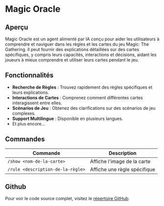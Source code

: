 # Magic Oracle

## Aperçu

Magic Oracle est un agent alimenté par IA conçu pour aider les utilisateurs à comprendre et naviguer dans les règles et les cartes du jeu Magic: The Gathering. Il peut fournir des explications détaillées sur des cartes spécifiques, y compris leurs capacités, interactions et décisions, aidant les joueurs à mieux comprendre et utiliser leurs cartes pendant le jeu.

## Fonctionnalités

- **Recherche de Règles** : Trouvez rapidement des règles spécifiques et leurs explications.
- **Interactions de Cartes** : Comprenez comment différentes cartes interagissent entre elles.
- **Scénarios de Jeu** : Obtenez des clarifications sur des scénarios de jeu complexes.
- **Support Multilingue** : Disponible en plusieurs langues.
- Et plus encore...

## Commandes

| Commande                          | Description                  |
| --------------------------------- | ---------------------------- |
| `/show <nom-de-la-carte>`         | Affiche l'image de la carte  |
| `/rule <description-de-la-règle>` | Affiche une règle spécifique |

## Github

Pour voir le code source complet, visitez le [répertoire GitHub](https://github.com/chainlit/mtg-rules-assistant).
